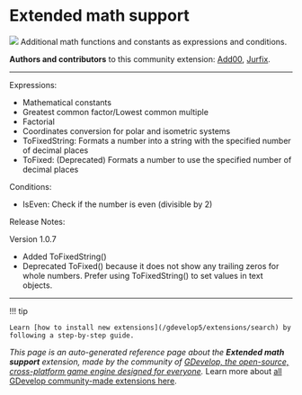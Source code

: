 # Extended math support

<img src="https://resources.gdevelop-app.com/assets/Icons/function-variant.svg" class="extension-icon"></img>
Additional math functions and constants as expressions and conditions.

**Authors and contributors** to this community extension: [Add00](https://gd.games/Add00), [Jurfix](https://gd.games/Jurfix).

---

Expressions:
 - Mathematical constants
 - Greatest common factor/Lowest common multiple
 - Factorial
 - Coordinates conversion for polar and isometric systems
 - ToFixedString: Formats a number into a string with the specified number of decimal places
 - ToFixed: (Deprecated) Formats a number to use the specified number of decimal places

Conditions:
- IsEven: Check if the number is even (divisible by 2)

Release Notes:

Version 1.0.7
- Added ToFixedString()
- Deprecated ToFixed() because it does not show any trailing zeros for whole numbers. Prefer using ToFixedString() to set values in text objects.


---

!!! tip

    Learn [how to install new extensions](/gdevelop5/extensions/search) by following a step-by-step guide.

*This page is an auto-generated reference page about the **Extended math support** extension, made by the community of [GDevelop, the open-source, cross-platform game engine designed for everyone](https://gdevelop.io/).* Learn more about [all GDevelop community-made extensions here](/gdevelop5/extensions).